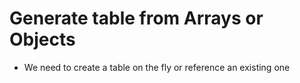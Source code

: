 # Generate table from Arrays or Objects

- We need to create a table on the fly or reference an existing one
